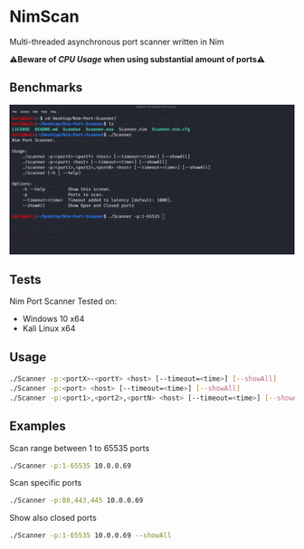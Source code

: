 # NimScan
Multi-threaded asynchronous port scanner written in Nim

⚠**Beware of _CPU Usage_ when using substantial amount of ports**⚠

## Benchmarks
![](gif/Scanner.gif)

## Tests
Nim Port Scanner Tested on:
- Windows 10 x64
- Kali Linux x64

## Usage
```Bash
./Scanner -p:<portX>-<portY> <host> [--timeout=<time>] [--showAll]
./Scanner -p:<port> <host> [--timeout=<time>] [--showAll]
./Scanner -p:<port1>,<port2>,<portN> <host> [--timeout=<time>] [--showAll]
```
## Examples
Scan range between 1 to 65535 ports

```Bash
./Scanner -p:1-65535 10.0.0.69
```

Scan specific ports
```Bash
./Scanner -p:80,443,445 10.0.0.69
```

Show also closed ports
```Bash
./Scanner -p:1-65535 10.0.0.69 --showAll
```
